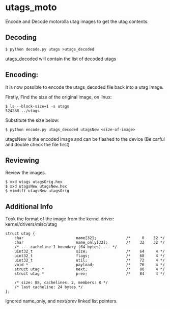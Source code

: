 # utags_moto

Encode and Decode motorolla utag images to get the utag contents.

## Decoding
```
$ python decode.py utags >utags_decoded
```
utags_decoded will contain the list of decoded utags

## Encoding:
It is now possible to encode the utags_decoded file back into a utag image.

Firstly, Find the size of the original image, on linux:
```
$ ls --block-size=1 -s utags
524288 ../utags
```
Substitute the size below:
```
$ python encode.py utags_decoded utagsNew <size-of-image>
```
utagsNew is the encoded image and can be flashed to the device (Be carful and double check the file first)

## Reviewing
Review the images.
```
$ xxd utags utagsOrig.hex
$ xxd utagsNew utagsNew.hex
$ vimdiff utagsNew utagsOrig
```

## Additional Info
Took the format of the image from the kernel driver: kernel/drivers/misc/utag
```
struct utag {
	char                       name[32];             /*     0    32 */
	char                       name_only[32];        /*    32    32 */
	/* --- cacheline 1 boundary (64 bytes) --- */
	uint32_t                   size;                 /*    64     4 */
	uint32_t                   flags;                /*    68     4 */
	uint32_t                   util;                 /*    72     4 */
	void *                     payload;              /*    76     4 */
	struct utag *              next;                 /*    80     4 */
	struct utag *              prev;                 /*    84     4 */

	/* size: 88, cachelines: 2, members: 8 */
	/* last cacheline: 24 bytes */
};
```
Ignored name_only, and next/prev linked list pointers.
